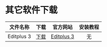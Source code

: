 # 其它软件下载

| 文件名称 | 下载 | 官方网站 | 安装教程 |
| :------: | :------: | :------: |:------: |
| Editplus 3 | [下载](/download/Other/Editplus3.rar) | [Editplus 3](https://www.editplus.com/) | 无 |

<!-- 内容布局  直接复制粘贴即可 -->
<!-- |  | [下载](/download/) | 无 | 无 |  -->
